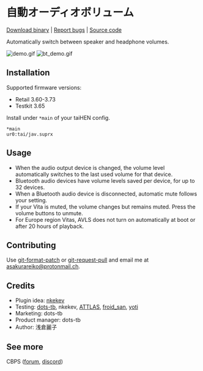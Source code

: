 # 自動オーディオボリューム

[Download binary](https://forum.devchroma.nl/index.php/topic,46.0.html) | [Report bugs](https://github.com/cuevavirus/jav/issues) | [Source code](https://git.shotatoshounenwachigau.moe/vita/jav/)

Automatically switch between speaker and headphone volumes.

![demo.gif](https://git.shotatoshounenwachigau.moe/vita/jav/plain/demo.gif?h=assets)
![bt_demo.gif](https://git.shotatoshounenwachigau.moe/vita/jav/plain/bt_demo.gif?h=assets)

## Installation

Supported firmware versions:

- Retail 3.60-3.73
- Testkit 3.65

Install under `*main` of your taiHEN config.

```
*main
ur0:tai/jav.suprx
```

## Usage

- When the audio output device is changed, the volume level automatically switches to the last used volume for that device.
- Bluetooth audio devices have volume levels saved per device, for up to 32 devices.
- When a Bluetooth audio device is disconnected, automatic mute follows your setting.
- If your Vita is muted, the volume changes but remains muted. Press the volume buttons to unmute.
- For Europe region Vitas, AVLS does not turn on automatically at boot or after 20 hours of playback.

## Contributing

Use [git-format-patch](https://www.git-scm.com/docs/git-format-patch) or [git-request-pull](https://www.git-scm.com/docs/git-request-pull) and email me at <asakurareiko@protonmail.ch>.

## Credits

- Plugin idea: [nkekev](https://twitter.com/Nkekev)
- Testing: [dots-tb](https://www.youtube.com/channel/UCsGdCQOiM33p16vZT-zM9MA), nkekev, [ATTLAS](https://twitter.com/ATTLAS_), [froid_san](https://froidromhacks.org), [yoti](https://twitter.com/realyoti)
- Marketing: dots-tb
- Product manager: dots-tb
- Author: 浅倉麗子

## See more

CBPS ([forum](https://forum.devchroma.nl/index.php), [discord](https://discordapp.com/invite/2ccAkg3))
